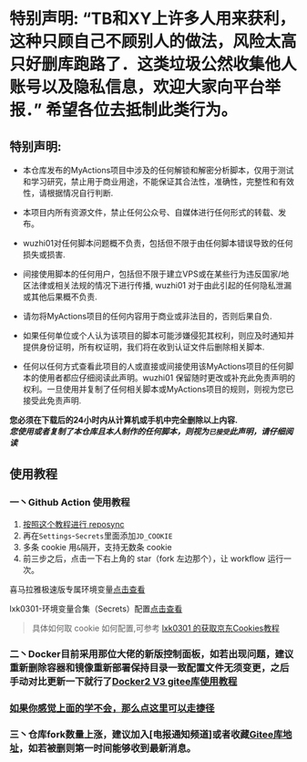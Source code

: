 # 特别声明:   “TB和XY上许多人用来获利，这种只顾自己不顾别人的做法，风险太高只好删库跑路了．这类垃圾公然收集他人账号以及隐私信息，欢迎大家向平台举报．”  希望各位去抵制此类行为。

## 特别声明: 

* 本仓库发布的MyActions项目中涉及的任何解锁和解密分析脚本，仅用于测试和学习研究，禁止用于商业用途，不能保证其合法性，准确性，完整性和有效性，请根据情况自行判断.

* 本项目内所有资源文件，禁止任何公众号、自媒体进行任何形式的转载、发布。

* wuzhi01对任何脚本问题概不负责，包括但不限于由任何脚本错误导致的任何损失或损害.

* 间接使用脚本的任何用户，包括但不限于建立VPS或在某些行为违反国家/地区法律或相关法规的情况下进行传播, wuzhi01 对于由此引起的任何隐私泄漏或其他后果概不负责.

* 请勿将MyActions项目的任何内容用于商业或非法目的，否则后果自负.

* 如果任何单位或个人认为该项目的脚本可能涉嫌侵犯其权利，则应及时通知并提供身份证明，所有权证明，我们将在收到认证文件后删除相关脚本.

* 任何以任何方式查看此项目的人或直接或间接使用该MyActions项目的任何脚本的使用者都应仔细阅读此声明。wuzhi01 保留随时更改或补充此免责声明的权利。一旦使用并复制了任何相关脚本或MyActions项目的规则，则视为您已接受此免责声明.

 **您必须在下载后的24小时内从计算机或手机中完全删除以上内容.**  </br>
 ***您使用或者复制了本仓库且本人制作的任何脚本，则视为`已接受`此声明，请仔细阅读*** 

## 使用教程

### 一丶Github Action 使用教程
1. [按照这个教程进行 reposync](backup/reposync.md)
2. 再在`Settings`-`Secrets`里面添加`JD_COOKIE`
3. 多条 cookie 用`&`隔开，支持无数条 cookie
4. 前三步之后，点击一下右上角的 star（fork 左边那个），让 workflow 运行一次。

喜马拉雅极速版专属环境变量[点击查看](backup/xmly/xmly.md)

lxk0301-环境变量合集（Secrets）配置[点击查看](secrets.md)


> 具体如何取 cookie 如何配置,可参考 [lxk0301 的获取京东Cookies教程](backup/GetJdCookie.md)

### 二丶Docker目前采用那位大佬的新版控制面板，如若出现问题，建议重新删除容器和镜像重新部署保持目录一致配置文件无须变更，之后手动对比更新一下就行了[Docker2 V3 gitee库使用教程](backup/docker/Docker2.md)

### [如果你感觉上面的学不会，那么点这里可以走捷径](backup/docker/Docker2.1.md)

### 三丶仓库fork数量上涨，建议加入[电报通知频道]或者收藏[Gitee库地址](https://gitee.com/shuye72/projects)，如若被删则第一时间能够收到最新消息。

